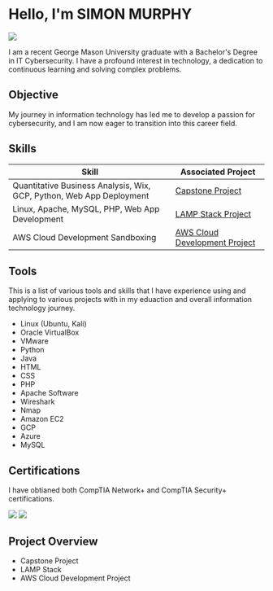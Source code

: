 # Hello, I'm SIMON MURPHY
<a href="https://www.linkedin.com/in/smurphy1398/"><img src="https://img.shields.io/badge/-LinkedIn-0072b1?&style=for-the-badge&logo=linkedin&logoColor=white" /></a>

I am a recent George Mason University graduate with a Bachelor's Degree in IT Cybersecurity. I have a profound interest in technology, a dedication to continuous learning and solving complex problems.

## Objective

My journey in information technology has led me to develop a passion for cybersecurity, and I am now eager to transition into this career field.

## Skills

| Skill                                         | Associated Project         |
|-----------------------------------------------|----------------------------|
| Quantitative Business Analysis, Wix, GCP, Python, Web App Deployment          | <a href="https://google.com">Capstone Project</a>|
| Linux, Apache, MySQL, PHP, Web App Development | <a href="https://google.com">LAMP Stack Project</a>|
| AWS Cloud Development Sandboxing        | <a href="https://google.com">AWS Cloud Development Project</a>|

## Tools
This is a list of various tools and skills that I have experience using and applying to various projects with in my eduaction and overall information technology journey.
 - Linux (Ubuntu, Kali)
 - Oracle VirtualBox
 - VMware
 - Python
 - Java
 - HTML
 - CSS
 - PHP
 - Apache Software
 - Wireshark
 - Nmap
 - Amazon EC2
 - GCP
 - Azure
 - MySQL

## Certifications
I have obtianed both CompTIA Network+ and CompTIA Security+ certifications.
<div>
<img src="https://img.shields.io/badge/-Security%2B-FF0000?&style=for-the-badge&logo=CompTIA&logoColor=white" />
<img src="https://img.shields.io/badge/-Network%2B-007ACC?&style=for-the-badge&logo=CompTIA&logoColor=white" />
</div>

## Project Overview
- Capstone Project
- LAMP Stack
- AWS Cloud Development Project
